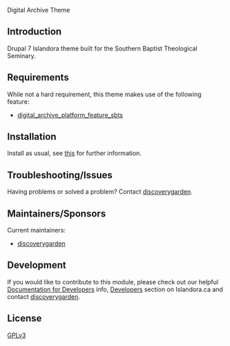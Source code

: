Digital Archive Theme

## Introduction

Drupal 7 Islandora theme built for the Southern Baptist Theological Seminary.

## Requirements

While not a hard requirement, this theme makes use of the following feature:

* [digital_archive_platform_feature_sbts](
https://github.com/discoverygarden/digital_archive_platform_feature_sbts/pull/1)

## Installation

Install as usual, see [this](
https://www.drupal.org/docs/7/extend/installing-themes)
for further information.

## Troubleshooting/Issues

Having problems or solved a problem? Contact [discoverygarden](
http://support.discoverygarden.ca).

## Maintainers/Sponsors

Current maintainers:

* [discoverygarden](http://www.discoverygarden.ca)

## Development

If you would like to contribute to this module, please check out our helpful
[Documentation for Developers](
https://github.com/Islandora/islandora/wiki#wiki-documentation-for-developers)
info, [Developers](http://islandora.ca/developers) section on Islandora.ca and
contact [discoverygarden](http://support.discoverygarden.ca).

## License

[GPLv3](http://www.gnu.org/licenses/gpl-3.0.txt)
